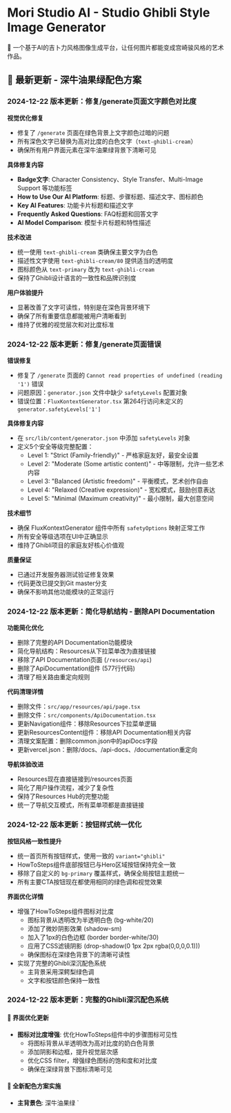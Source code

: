 # Mori Studio AI - Studio Ghibli Style Image Generator

🎨 一个基于AI的吉卜力风格图像生成平台，让任何图片都能变成宫崎骏风格的艺术作品。

## 🌟 最新更新 - 深牛油果绿配色方案

### 2024-12-22 版本更新：修复/generate页面文字颜色对比度

**视觉优化修复**
- 修复了 `/generate` 页面在绿色背景上文字颜色过暗的问题
- 所有深色文字已替换为高对比度的白色文字（`text-ghibli-cream`）
- 确保所有用户界面元素在深牛油果绿背景下清晰可见

**具体修复内容**
- **Badge文字**: Character Consistency、Style Transfer、Multi-Image Support 等功能标签
- **How to Use Our AI Platform**: 标题、步骤标题、描述文字、图标颜色
- **Key AI Features**: 功能卡片标题和描述文字
- **Frequently Asked Questions**: FAQ标题和回答文字
- **AI Model Comparison**: 模型卡片标题和特性描述

**技术改进**
- 统一使用 `text-ghibli-cream` 类确保主要文字为白色
- 描述性文字使用 `text-ghibli-cream/80` 提供适当的透明度
- 图标颜色从 `text-primary` 改为 `text-ghibli-cream` 
- 保持了Ghibli设计语言的一致性和品牌识别度

**用户体验提升**
- 显著改善了文字可读性，特别是在深色背景环境下
- 确保了所有重要信息都能被用户清晰看到
- 维持了优雅的视觉层次和对比度标准

### 2024-12-22 版本更新：修复/generate页面错误

**错误修复**
- 修复了 `/generate` 页面的 `Cannot read properties of undefined (reading '1')` 错误
- 问题原因：`generator.json` 文件中缺少 `safetyLevels` 配置对象
- 错误位置：`FluxKontextGenerator.tsx` 第264行访问未定义的 `generator.safetyLevels['1']`

**具体修复内容**
- 在 `src/lib/content/generator.json` 中添加 `safetyLevels` 对象
- 定义5个安全等级完整配置：
  - Level 1: "Strict (Family-friendly)" - 严格家庭友好，最安全设置
  - Level 2: "Moderate (Some artistic content)" - 中等限制，允许一些艺术内容
  - Level 3: "Balanced (Artistic freedom)" - 平衡模式，艺术创作自由
  - Level 4: "Relaxed (Creative expression)" - 宽松模式，鼓励创意表达
  - Level 5: "Minimal (Maximum creativity)" - 最小限制，最大创意空间

**技术细节**
- 确保 FluxKontextGenerator 组件中所有 `safetyOptions` 映射正常工作
- 所有安全等级选项在UI中正确显示
- 维持了Ghibli项目的家庭友好核心价值观

**质量保证**
- 已通过开发服务器测试验证修复效果
- 代码更改已提交到Git master分支
- 确保不影响其他功能模块的正常运行

### 2024-12-22 版本更新：简化导航结构 - 删除API Documentation

**功能简化优化**
- 删除了完整的API Documentation功能模块
- 简化导航结构：Resources从下拉菜单改为直接链接
- 移除了API Documentation页面 (`/resources/api`)
- 删除了ApiDocumentation组件 (577行代码)
- 清理了相关路由重定向规则

**代码清理详情**
- 删除文件：`src/app/resources/api/page.tsx`
- 删除文件：`src/components/ApiDocumentation.tsx`
- 更新Navigation组件：移除Resources下拉菜单逻辑
- 更新ResourcesContent组件：移除API Documentation相关内容
- 清理文案配置：删除common.json中的apiDocs字段
- 更新vercel.json：删除/docs、/api-docs、/documentation重定向

**导航体验改进**
- Resources现在直接链接到/resources页面
- 简化了用户操作流程，减少了复杂性
- 保持了Resources Hub的完整功能
- 统一了导航交互模式，所有菜单项都是直接链接

### 2024-12-22 版本更新：按钮样式统一优化

**按钮风格一致性提升**
- 统一首页所有按钮样式，使用一致的 `variant="ghibli"` 
- HowToSteps组件底部按钮已与Hero区域按钮保持完全一致
- 移除了自定义的 `bg-primary` 覆盖样式，确保全局按钮主题统一
- 所有主要CTA按钮现在都使用相同的绿色调和视觉效果

**界面优化详情**
- 增强了HowToSteps组件图标对比度
  - 图标背景从透明改为半透明白色 (bg-white/20)
  - 添加了微妙阴影效果 (shadow-sm)
  - 加入了1px的白色边框 (border border-white/30)
  - 应用了CSS滤镜阴影 (drop-shadow(0 1px 2px rgba(0,0,0,0.1)))
  - 确保图标在深绿色背景下的清晰可读性
- 实现了完整的Ghibli深沉配色系统
  - 主背景采用深鳄梨绿色调
  - 文字和按钮颜色保持一致性

### 2024-12-22 版本更新：完整的Ghibli深沉配色系统

#### 🎨 界面优化更新
- **图标对比度增强**: 优化HowToSteps组件中的步骤图标可见性
  - 将图标背景从半透明改为高对比度的奶白色背景
  - 添加阴影和边框，提升视觉层次感
  - 优化CSS filter，增强绿色图标的饱和度和对比度
  - 确保在深绿背景下图标清晰可见

#### 🎨 全新配色方案实施
- **主背景色**: 深牛油果绿 `